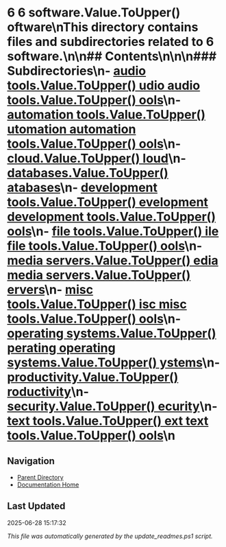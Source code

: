 ﻿# 6  6 software.Value.ToUpper() oftware\nThis directory contains files and subdirectories related to 6 software.\n\n## Contents\n<!-- toc -->\n\n### Subdirectories\n- [audio tools.Value.ToUpper() udio  audio tools.Value.ToUpper() ools](./audio_tools/)\n- [automation tools.Value.ToUpper() utomation  automation tools.Value.ToUpper() ools](./automation_tools/)\n- [cloud.Value.ToUpper() loud](./cloud/)\n- [databases.Value.ToUpper() atabases](./databases/)\n- [development tools.Value.ToUpper() evelopment  development tools.Value.ToUpper() ools](./development_tools/)\n- [file tools.Value.ToUpper() ile  file tools.Value.ToUpper() ools](./file_tools/)\n- [media servers.Value.ToUpper() edia  media servers.Value.ToUpper() ervers](./media_servers/)\n- [misc tools.Value.ToUpper() isc  misc tools.Value.ToUpper() ools](./misc_tools/)\n- [operating systems.Value.ToUpper() perating  operating systems.Value.ToUpper() ystems](./operating_systems/)\n- [productivity.Value.ToUpper() roductivity](./productivity/)\n- [security.Value.ToUpper() ecurity](./security/)\n- [text tools.Value.ToUpper() ext  text tools.Value.ToUpper() ools](./text_tools/)\n
## Navigation

- [Parent Directory](../)
- [Documentation Home](../../)

## Last Updated

2025-06-28 15:17:32

*This file was automatically generated by the update_readmes.ps1 script.*